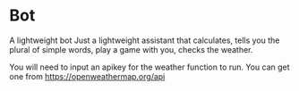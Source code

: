# Bot
A lightweight bot
Just a lightweight assistant that calculates, tells you the plural of simple words, play a game with you, checks the weather.

You will need to input an apikey for the weather function to run. You can get one from https://openweathermap.org/api
